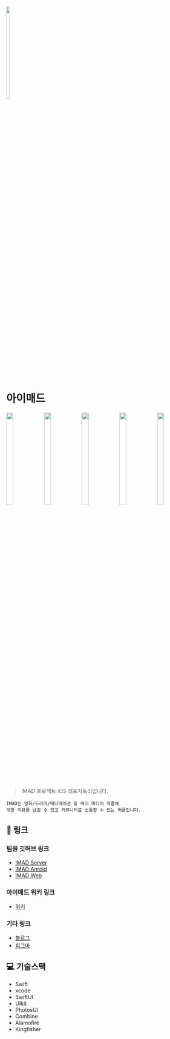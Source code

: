 
<img src="https://github.com/user-attachments/assets/a9ff5bca-3bf0-4878-b9df-49798ec02e64" width="12.5%" height="25%">

# 아이매드

<p align="leading">

<img src="https://github.com/user-attachments/assets/0d585a30-e966-450d-8da6-41168b80ec03" width="19%" height="25%">
<img src="https://github.com/user-attachments/assets/7f65179b-282c-4209-bb6c-2eed107bbc17" width="19%" height="25%">
<img src="https://github.com/user-attachments/assets/0d712a66-1391-486a-a840-59c209027b56" width="19%" height="25%">
<img src="https://github.com/user-attachments/assets/8918f34e-fa37-4f50-a0e3-7a01b6fe2f8d" width="19%" height="25%">   
<img src="https://github.com/user-attachments/assets/731ec509-7bee-4fcd-9226-665057a480ea" width="19%" height="25%">
</p>

> IMAD 프로젝트 iOS 레포지토리입니다.

```
IMAD는 영화/드라마/애니메이션 등 여러 미디어 작품에 
대한 리뷰를 남길 수 있고 커뮤니티로 소통할 수 있는 어플입니다.
```

## 🔗 링크
### 팀원 깃허브 링크

- [IMAD Server](https://github.com/NCookies/imad-server)
- [IMAD Anroid](https://github.com/imad-project/imad-android)
- [IMAD Web](https://github.com/imad-project/imad-web)

### 아이매드 위키 링크 
- [위키](https://github.com/QuaRang1225/IMad_Project/wiki)

### 기타 링크
- [블로그](https://quarang.tistory.com/category/%ED%94%84%EB%A1%9C%EC%A0%9D%ED%8A%B8/%EC%95%84%EC%9D%B4%EB%A7%A4%EB%93%9C)
- [피그마](https://www.figma.com/design/xKDTcNygzYaaXooOKGK84R/%EC%95%84%EC%9D%B4%EB%A7%A4%EB%93%9C?node-id=22-5&t=XZoA4WrR8Rch5gff-1)



## 💻 기술스택

- Swift
- xcode
- SwiftUI
- UIkit
- PhotosUI
- Combine
- Alamofire
- Kingfisher




